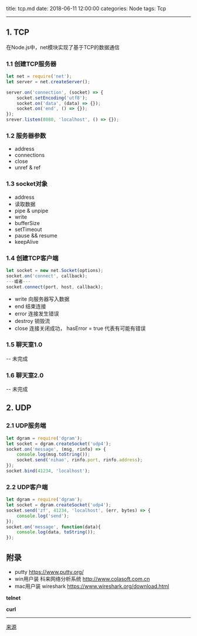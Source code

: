 title: tcp.md
date: 2018-06-11 12:00:00
categories: Node
tags: Tcp

---

## 1. TCP

在Node.js中，net模块实现了基于TCP的数据通信

### 1.1 创建TCP服务器

``` js
let net = require('net');
let server = net.createServer();

server.on('connection', (socket) => {
    socket.setEncoding('utf8');
    socket.on('data', (data) => {});
    socket.on('end', () => {});
});
srever.listen(8080, 'localhost', () => {});

```

### 1.2 服务器参数

* address
* connections
* close
* unref & ref

### 1.3 socket对象

* address
* 读取数据
* pipe & unpipe
* write
* bufferSize
* setTimeout
* pause && resume
* keepAlive

### 1.4 创建TCP客户端

```js
let socket = new net.Socket(options);
socket.on('connect', callback);
---或者---
socket.connect(port, host, callback);
```

* write 向服务器写入数据
* end 结束连接
* error 连接发生错误
* destroy 销毁流
* close 连接关闭成功， hasError = true 代表有可能有错误

### 1.5 聊天室1.0

-- 未完成

### 1.6 聊天室2.0

-- 未完成

## 2. UDP

### 2.1 UDP服务端

```js
let dgram = require('dgram');
let socket = dgram.createSocket('udp4');
socket.on('message', (msg, rinfo) => {
    console.log(msg.toString());
    socket.send('nihao', rinfo.port, rinfo.address);
});
socket.bind(41234, 'localhost');
```

### 2.2 UDP客户端

```js
let dgram = require('dgram');
let socket = dgram.createSocket('udp4');
socket.send('zf', 41234, 'localhost', (err, bytes) => {
    console.log('send');
});
socket.on('message', function(data){
    console.log(data, toString());
});
```

## 附录

* putty https://www.putty.org/
* win用户装 科来网络分析系统 http://www.colasoft.com.cn
* mac用户装 wireshark https://www.wireshark.org/download.html

**telnet**

**curl**

---

[来源](https://zhufengzhufeng.github.io/201802/html/17.tcp.html)